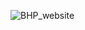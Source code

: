 ![BHP_website](https://github.com/MVKrish17/BanglorePricePredictionMLproject1/assets/155152270/647c2748-056c-4a76-832c-984c1d01cd3a)
